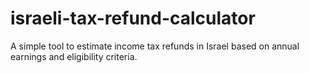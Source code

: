# israeli-tax-refund-calculator
A simple tool to estimate income tax refunds in Israel based on annual earnings and eligibility criteria.
